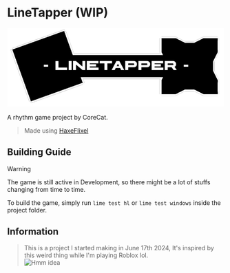 # LineTapper (WIP)
![LineTapper_Logo](resource/logo.png)

A rhythm game project by CoreCat.
> Made using [HaxeFlixel](https://haxeflixel.com/)

## Building Guide
> [!WARNING]  
> The game is still active in Development, so there might be a lot of stuffs changing from time to time.

To build the game, simply run `lime test hl` or `lime test windows` inside the project folder.

## Information
> This is a project I started making in June 17th 2024, It's inspired by this weird thing while I'm playing Roblox lol.\
![Hmm idea](resource/where-i-got-the-idea-from.gif)
